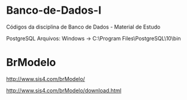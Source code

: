 # Banco-de-Dados-I
Códigos da disciplina de Banco de Dados - Material de Estudo

PostgreSQL
Arquivos: Windows -> C:\Program Files\PostgreSQL\10\bin

# BrModelo

http://www.sis4.com/brModelo/

http://www.sis4.com/brModelo/download.html
